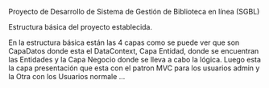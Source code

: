 
Proyecto de Desarrollo de Sistema de Gestión de Biblioteca en línea (SGBL)

Estructura básica del proyecto establecida.

En la estructura básica están las 4 capas como se puede ver 
que son CapaDatos donde esta el DataContext, Capa 
Entidad, donde se encuentran las Entidades y la Capa Negocio donde 
se lleva a cabo la lógica. Luego esta la capa presentación que esta 
con el patron MVC para los usuarios admin y la Otra con los Usuarios 
normale
...
